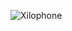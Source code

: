 ![Xilophone](https://user-images.githubusercontent.com/39131808/77686260-6981db80-6f7b-11ea-990f-1bd6a9561bce.png)
